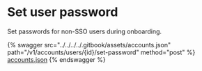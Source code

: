 # Set user password

Set passwords for non-SSO users during onboarding.

{% swagger src="../../../../.gitbook/assets/accounts.json" path="/v1/accounts/users/{id}/set-password" method="post" %}
[accounts.json](../../../../.gitbook/assets/accounts.json)
{% endswagger %}

